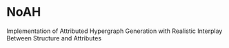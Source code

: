 # NoAH
Implementation of Attributed Hypergraph Generation with Realistic Interplay Between Structure and Attributes
